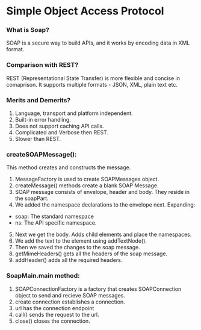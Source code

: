 # Simple Object Access Protocol

### What is Soap?
SOAP is a secure way to build APIs, and it works by encoding data in XML format. 

### Comparison with REST?
REST (Representational State Transfer) is more flexible and concise in comaprison. It supports multiple formats - JSON, XML, plain text etc.

### Merits and Demerits?
1. Language, transport and platform independent.
2. Built-in error handling.
3. Does not support caching API calls.
4. Complicated and Verbose then REST.
5. Slower than REST.

### createSOAPMessage():
This method creates and constructs the message.
1. MessageFactory is used to create SOAPMessages object.
2. createMessage() methods create a blank SOAP Message.
3. SOAP message consists of envelope, header and body. They reside in the soapPart.
4. We added the namespace declarations to the envelope next. Expanding:
 - soap: The standard namespace 
 - ns: The API specific namespace.
5. Next we get the body. Adds child elements and place the namespaces.
6. We add the text to the element using addTextNode().
7. Then we saved the changes to the soap message.
8. getMimeHeaders() gets all the headers of the soap message.
9. addHeader() adds all the required headers.

### SoapMain.main method:
1. SOAPConnectionFactory is a factory that creates SOAPConnection object to send and recieve SOAP messages.
2. create connection establishes a connection.
3. url has the connection endpoint
4. call() sends the request to the url.
5. close() closes the connection.

